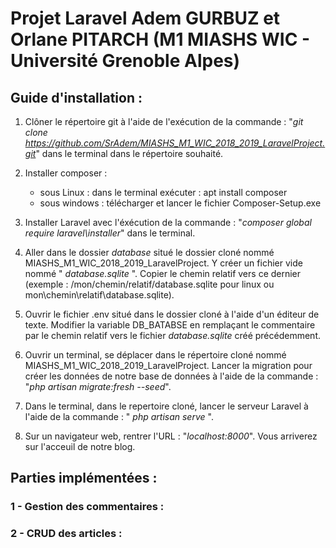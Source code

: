 # Projet Laravel Adem GURBUZ et Orlane PITARCH (M1 MIASHS WIC - Université Grenoble Alpes)

## Guide d'installation :

1. Clôner le répertoire git à l'aide de l'exécution de la commande : 
"*git clone https://github.com/SrAdem/MIASHS_M1_WIC_2018_2019_LaravelProject.git*" 
dans le terminal dans le répertoire souhaité.

2. Installer composer : 
    * sous Linux : dans le terminal exécuter : apt install composer
    * sous windows : télécharger et lancer le fichier Composer-Setup.exe

3. Installer Laravel avec l'éxécution de la commande : 
"*composer global require laravel\installer*" dans le terminal.

4. Aller dans le dossier *database* situé le dossier cloné nommé MIASHS_M1_WIC_2018_2019_LaravelProject. Y créer un fichier vide nommé " *database.sqlite* ". Copier le chemin relatif vers ce dernier (exemple : /mon/chemin/relatif/database.sqlite pour linux ou mon\chemin\relatif\database.sqlite).

5. Ouvrir le fichier .env situé dans le dossier cloné à l'aide d'un éditeur de texte. Modifier la variable DB_BATABSE en remplaçant le commentaire par le chemin relatif vers le fichier *database.sqlite* créé précédemment.

6. Ouvrir un terminal, se déplacer dans le répertoire cloné nommé MIASHS_M1_WIC_2018_2019_LaravelProject. Lancer la migration pour créer les données de notre base de données à l'aide de la commande : "*php artisan migrate:fresh --seed*".

7. Dans le terminal, dans le repertoire cloné, lancer le serveur Laravel à l'aide de la commande : " *php artisan serve* ".

8. Sur un navigateur web, rentrer l'URL : "*localhost:8000*". Vous arriverez sur l'acceuil de notre blog.

## Parties implémentées :

### 1 - Gestion des commentaires :

### 2 - CRUD des articles :
